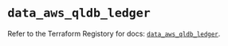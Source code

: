 # `data_aws_qldb_ledger`

Refer to the Terraform Registory for docs: [`data_aws_qldb_ledger`](https://registry.terraform.io/providers/hashicorp/aws/4.65.0/docs/data-sources/qldb_ledger).
